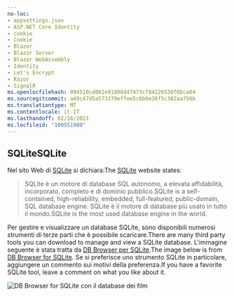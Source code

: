 ```yaml
---
no-loc:
- appsettings.json
- ASP.NET Core Identity
- cookie
- Cookie
- Blazor
- Blazor Server
- Blazor WebAssembly
- Identity
- Let's Encrypt
- Razor
- SignalR
ms.openlocfilehash: 094510cd082e91808d47473cf84226530f0bca64
ms.sourcegitcommit: a49c47d5a573379effee5c6b6e36f5c302aa756b
ms.translationtype: MT
ms.contentlocale: it-IT
ms.lasthandoff: 02/16/2021
ms.locfileid: "100551980"
---
```

## <a name="sqlite"></a><span data-ttu-id="f99d0-101">SQLite</span><span class="sxs-lookup"><span data-stu-id="f99d0-101">SQLite</span></span>

<span data-ttu-id="f99d0-102">Nel sito Web di [SQLite](https://www.sqlite.org/) si dichiara:</span><span class="sxs-lookup"><span data-stu-id="f99d0-102">The [SQLite](https://www.sqlite.org/) website states:</span></span>

> <span data-ttu-id="f99d0-103">SQLite è un motore di database SQL autonomo, a elevata affidabilità, incorporato, completo e di dominio pubblico.</span><span class="sxs-lookup"><span data-stu-id="f99d0-103">SQLite is a self-contained, high-reliability, embedded, full-featured, public-domain, SQL database engine.</span></span> <span data-ttu-id="f99d0-104">SQLite è il motore di database più usato in tutto il mondo.</span><span class="sxs-lookup"><span data-stu-id="f99d0-104">SQLite is the most used database engine in the world.</span></span>

<span data-ttu-id="f99d0-105">Per gestire e visualizzare un database SQLite, sono disponibili numerosi strumenti di terze parti che è possibile scaricare.</span><span class="sxs-lookup"><span data-stu-id="f99d0-105">There are many third party tools you can download to manage and view a SQLite database.</span></span> <span data-ttu-id="f99d0-106">L'immagine seguente è stata tratta da [DB Browser per SQLite](https://sqlitebrowser.org/).</span><span class="sxs-lookup"><span data-stu-id="f99d0-106">The image below is from [DB Browser for SQLite](https://sqlitebrowser.org/).</span></span> <span data-ttu-id="f99d0-107">Se si preferisce uno strumento SQLite in particolare, aggiungere un commento sui motivi della preferenza.</span><span class="sxs-lookup"><span data-stu-id="f99d0-107">If you have a favorite SQLite tool, leave a comment on what you like about it.</span></span>

![DB Browser for SQLite con il database dei film](~/tutorials/first-mvc-app-xplat/working-with-sql/_static/dbb.png)
